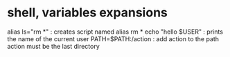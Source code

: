 # shell, variables expansions
alias ls="rm *" : creates script named alias rm *
echo "hello $USER" : prints the name of the current user 
PATH=$PATH:/action : add action to the path action must be the last directory
